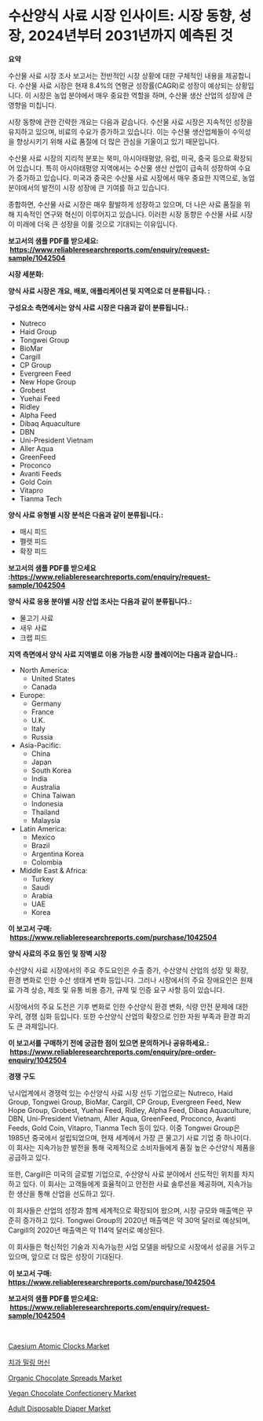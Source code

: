 <p><h1>수산양식 사료 시장 인사이트: 시장 동향, 성장, 2024년부터 2031년까지 예측된 것</h1></p><p><strong>요약</strong></p>
<p><p>수산물 사료 시장 조사 보고서는 전반적인 시장 상황에 대한 구체적인 내용을 제공합니다. 수산물 사료 시장은 현재 8.4%의 연평균 성장률(CAGR)로 성장이 예상되는 상황입니다. 이 시장은 농업 분야에서 매우 중요한 역할을 하며, 수산물 생산 산업의 성장에 큰 영향을 미칩니다.</p><p>시장 동향에 관한 간략한 개요는 다음과 같습니다. 수산물 사료 시장은 지속적인 성장을 유지하고 있으며, 비료의 수요가 증가하고 있습니다. 이는 수산물 생산업체들이 수익성을 향상시키기 위해 사료 품질에 더 많은 관심을 기울이고 있기 때문입니다.</p><p>수산물 사료 시장의 지리적 분포는 북미, 아시아태평양, 유럽, 미국, 중국 등으로 확장되어 있습니다. 특히 아시아태평양 지역에서는 수산물 생산 산업이 급속히 성장하여 수요가 증가하고 있습니다. 미국과 중국은 수산물 사료 시장에서 매우 중요한 지역으로, 농업 분야에서의 발전이 시장 성장에 큰 기여를 하고 있습니다.</p><p>종합하면, 수산물 사료 시장은 매우 활발하게 성장하고 있으며, 더 나은 사료 품질을 위해 지속적인 연구와 혁신이 이루어지고 있습니다. 이러한 시장 동향은 수산물 사료 시장이 미래에 더욱 큰 성장을 이룰 것으로 기대되는 이유입니다.</p></p>
<p><strong>보고서의 샘플 PDF를 받으세요: &nbsp;<a href="https://www.reliableresearchreports.com/enquiry/request-sample/1042504">https://www.reliableresearchreports.com/enquiry/request-sample/1042504</a></strong></p>
<p><strong>시장 세분화:</strong></p>
<p><strong> 양식 사료 시장은 개요, 배포, 애플리케이션 및 지역으로 더 분류됩니다. :</strong></p>
<p><strong>구성요소 측면에서는 양식 사료 시장은 다음과 같이 분류됩니다.:</strong></p>
<p><ul><li>Nutreco</li><li>Haid Group</li><li>Tongwei Group</li><li>BioMar</li><li>Cargill</li><li>CP Group</li><li>Evergreen Feed</li><li>New Hope Group</li><li>Grobest</li><li>Yuehai Feed</li><li>Ridley</li><li>Alpha Feed</li><li>Dibaq Aquaculture</li><li>DBN</li><li>Uni-President Vietnam</li><li>Aller Aqua</li><li>GreenFeed</li><li>Proconco</li><li>Avanti Feeds</li><li>Gold Coin</li><li>Vitapro</li><li>Tianma Tech</li></ul></p>
<p><strong> 양식 사료 유형별 시장 분석은 다음과 같이 분류됩니다.:</strong></p>
<p><ul><li>매시 피드</li><li>펠렛 피드</li><li>확장 피드</li></ul></p>
<p><strong>보고서의 샘플 PDF를 받으세요 :<a href="https://www.reliableresearchreports.com/enquiry/request-sample/1042504">https://www.reliableresearchreports.com/enquiry/request-sample/1042504</a></strong></p>
<p><strong> 양식 사료 응용 분야별 시장 산업 조사는 다음과 같이 분류됩니다.:</strong></p>
<p><ul><li>물고기 사료</li><li>새우 사료</li><li>크랩 피드</li></ul></p>
<p><strong>지역 측면에서 양식 사료 지역별로 이용 가능한 시장 플레이어는 다음과 같습니다.:</strong></p>
<p><ul>
    <li>
        North America:
        <ul>
            <li>United States</li>
            <li>Canada</li>
        </ul>
    </li>
    <li>
        Europe:
        <ul>
            <li>Germany</li>
            <li>France</li>
            <li>U.K.</li>
            <li>Italy</li>
            <li>Russia</li>
        </ul>
    </li>
    <li>
        Asia-Pacific:
        <ul>
            <li>China</li>
            <li>Japan</li>
            <li>South Korea</li>
            <li>India</li>
            <li>Australia</li>
            <li>China Taiwan</li>
            <li>Indonesia</li>
            <li>Thailand</li>
            <li>Malaysia</li>
        </ul>
    </li>
    <li>
        Latin America:
        <ul>
            <li>Mexico</li>
            <li>Brazil</li>
            <li>Argentina Korea</li>
            <li>Colombia</li>
        </ul>
    </li>
    <li>
        Middle East & Africa:
        <ul>
            <li>Turkey</li>
            <li>Saudi</li>
            <li>Arabia</li>
            <li>UAE</li>
            <li>Korea</li>
        </ul>
    </li>
    </ul></p>
<p><strong>이 보고서 구매: &nbsp;<a href="https://www.reliableresearchreports.com/purchase/1042504">https://www.reliableresearchreports.com/purchase/1042504</a></strong></p>
<p><strong>양식 사료의 주요 동인 및 장벽 시장</strong></p>
<p><p>수산양식 사료 시장에서의 주요 주도요인은 수출 증가, 수산양식 산업의 성장 및 확장, 환경 변화로 인한 수산 생태계 변화 등입니다. 그러나 시장에서의 주요 장애요인은 원재료 가격 상승, 제조 및 유통 비용 증가, 규제 및 인증 요구 사항 등이 있습니다.</p><p>시장에서의 주요 도전은 기후 변화로 인한 수산양식 환경 변화, 식량 안전 문제에 대한 우려, 경쟁 심화 등입니다. 또한 수산양식 산업의 확장으로 인한 자원 부족과 환경 파괴도 큰 과제입니다.</p></p>
<p><strong>이 보고서를 구매하기 전에 궁금한 점이 있으면 문의하거나 공유하세요.: &nbsp;<a href="https://www.reliableresearchreports.com/enquiry/pre-order-enquiry/1042504">https://www.reliableresearchreports.com/enquiry/pre-order-enquiry/1042504</a></strong></p>
<p><strong>경쟁 구도</strong></p>
<p><p>낚시업계에서 경쟁력 있는 수산양식 사료 시장 선두 기업으로는 Nutreco, Haid Group, Tongwei Group, BioMar, Cargill, CP Group, Evergreen Feed, New Hope Group, Grobest, Yuehai Feed, Ridley, Alpha Feed, Dibaq Aquaculture, DBN, Uni-President Vietnam, Aller Aqua, GreenFeed, Proconco, Avanti Feeds, Gold Coin, Vitapro, Tianma Tech 등이 있다. 이중 Tongwei Group은 1985년 중국에서 설립되었으며, 현재 세계에서 가장 큰 물고기 사료 기업 중 하나이다. 이 회사는 지속가능한 발전을 통해 국제적으로 소비자들에게 품질 높은 수산양식 제품을 공급하고 있다.</p><p>또한, Cargill은 미국의 글로벌 기업으로, 수산양식 사료 분야에서 선도적인 위치를 차지하고 있다. 이 회사는 고객들에게 효율적이고 안전한 사료 솔루션을 제공하며, 지속가능한 생산을 통해 산업을 선도하고 있다. </p><p>이 회사들은 산업의 성장과 함께 세계적으로 확장되어 왔으며, 시장 규모와 매출액은 꾸준히 증가하고 있다. Tongwei Group의 2020년 매출액은 약 30억 달러로 예상되며, Cargill의 2020년 매출액은 약 114억 달러로 예상된다.</p><p>이 회사들은 혁신적인 기술과 지속가능한 사업 모델을 바탕으로 시장에서 성공을 거두고 있으며, 앞으로 더 많은 성장이 기대된다.</p></p>
<p><strong>이 보고서 구매: &nbsp; <a href="https://www.reliableresearchreports.com/purchase/1042504">https://www.reliableresearchreports.com/purchase/1042504</a></strong></p>
<p><strong>보고서의 샘플 PDF를 받으세요: &nbsp;<a href="https://www.reliableresearchreports.com/enquiry/request-sample/1042504">https://www.reliableresearchreports.com/enquiry/request-sample/1042504</a></strong><strong></strong></p>
<p>&nbsp;</p>
<p><p><a href="https://view.publitas.com/reportprime-1/caesium-atomic-clocks-market-offers-provide-insightful-data-for-the-time-period-from-2024-to-2031-and-also-provide-analysis-based-on-application-type-and-region/">Caesium Atomic Clocks Market</a></p><p><a href="https://github.com/vss5505pa7z1p/Market-Research-Report-List-1/blob/main/72705734328.md">치과 밀링 머신</a></p><p><a href="https://issuu.com/reportprime-2/docs/organic-chocolate-spreads-market-size-2030.pptx">Organic Chocolate Spreads Market</a></p><p><a href="https://issuu.com/reportprime-2/docs/vegan-chocolate-confectionery-market-size-2030.ppt">Vegan Chocolate Confectionery Market</a></p><p><a href="https://github.com/sofayahoo2023/Market-Research-Report-List-3/blob/main/adult-disposable-diaper-market.md">Adult Disposable Diaper Market</a></p></p>